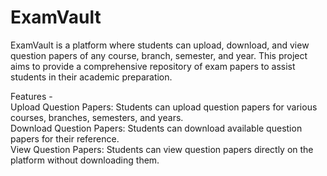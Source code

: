# ExamVault
ExamVault is a platform where students can upload, download, and view question papers of any course, branch, semester, and year. This project aims to provide a comprehensive repository of exam papers to assist students in their academic preparation.

Features -  
Upload Question Papers: Students can upload question papers for various courses, branches, semesters, and years.  
Download Question Papers: Students can download available question papers for their reference.  
View Question Papers: Students can view question papers directly on the platform without downloading them.  
